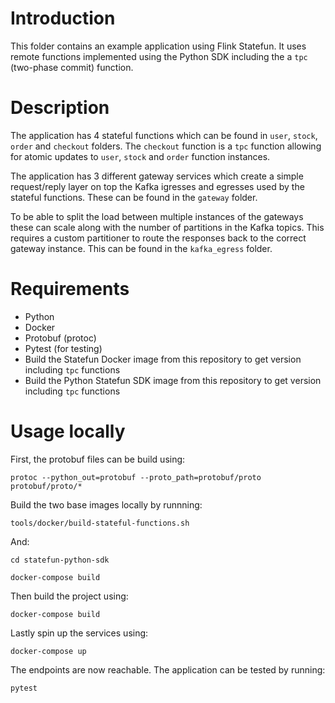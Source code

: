 # Introduction
This folder contains an example application using Flink Statefun. It uses remote functions implemented using the Python SDK including the a `tpc` (two-phase commit) function.

# Description
The application has 4 stateful functions which can be found in `user`, `stock`, `order` and `checkout` folders. The `checkout` function is a `tpc` function allowing for atomic updates to `user`, `stock` and `order` function instances.

The application has 3 different gateway services which create a simple request/reply layer on top the Kafka igresses and egresses used by the stateful functions. These can be found in the `gateway` folder.

To be able to split the load between multiple instances of the gateways these can scale along with the number of partitions in the Kafka topics. This requires a custom partitioner to route the responses back to the correct gateway instance. This can be found in the `kafka_egress` folder.

# Requirements
* Python
* Docker
* Protobuf (protoc)
* Pytest (for testing)
* Build the Statefun Docker image from this repository to get version including `tpc` functions
* Build the Python Statefun SDK image from this repository to get version including `tpc` functions

# Usage locally
First, the protobuf files can be build using:

`protoc --python_out=protobuf --proto_path=protobuf/proto protobuf/proto/*`

Build the two base images locally by runnning: 

`tools/docker/build-stateful-functions.sh`

And:

`cd statefun-python-sdk`

`docker-compose build`

Then build the project using:

`docker-compose build`

Lastly spin up the services using:

`docker-compose up`

The endpoints are now reachable. The application can be tested by running:

`pytest`